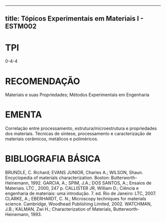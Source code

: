 
---
title: Tópicos Experimentais em Materiais I - ESTM002 
---

# TPI

0-4-4

# RECOMENDAÇÃO

Materiais e suas Propriedades; Métodos Experimentais em Engenharia

# EMENTA

Correlação entre processamento, estrutura/microestrutura e propriedades dos materiais. Técnicas de síntese, processamento e caracterização de materiais cerâmicos, metálicos e poliméricos.

# BIBLIOGRAFIA BÁSICA

BRUNDLE, C. Richard; EVANS JUNIOR, Charles A.; WILSON, Shaun. Encyclopedia of materials characterization. Boston: Butterworth-Heinemann, 1992.
GARCIA, A.; SPIM, J.A.; DOS SANTOS, A.; Ensaios de Materiais. LTC , 2000, 247 p.
CALLISTER JR, William D.; Ciência e engenharia de materiais: uma introdução. 7. ed. Rio de Janeiro: LTC, 2007.
CLARKE, A.; EBERHARDT, C. N.; Microscopy techniques for materials science. Cambridge, Woodhead Publishing Limited, 2002.
WATCHMAN, J.B.; KALMAN, Zwi H.; Characterization of Materials, Butterworth- Heinemann, 1993.
        